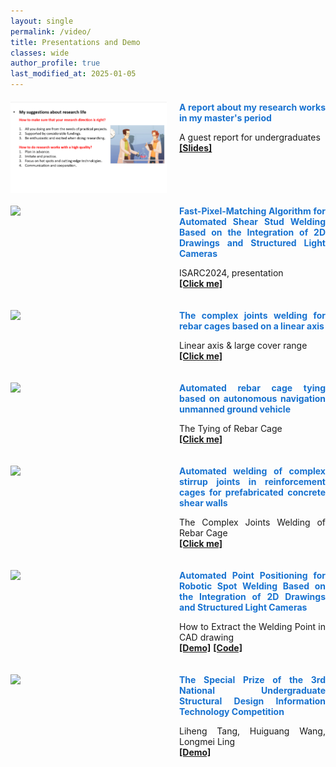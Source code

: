 ```yaml
---
layout: single
permalink: /video/
title: Presentations and Demo
classes: wide
author_profile: true
last_modified_at: 2025-01-05
---
```



<div class="project-item" style="display: flex; align-items: flex-start; margin: 20px 0; gap: 20px; flex-wrap: wrap;">
  <a href="https://youtu.be/1HMwYa4aOio" style="flex-shrink: 0; width: 100%; max-width: 250px; margin: 0 auto;">
    <img src="/web_resources/presentation/guest_report.png" style="width: 100%; height: auto; display: block;">
  </a>
  <div style="flex: 1; min-width: 200px; text-align: justify;">
    <span style="color: #1772d0; display: block; margin-bottom: 10px;">
      <b>A report about my research works in my master's period</b>
    </span>
    <p>
      A guest report for undergraduates
      <br/>
      <a href="https://1drv.ms/b/c/665d3e10d9989786/Ef2qJI37WYpKrbDpCFdq7akB1VDkDRrYVQWSPwrgNuyuZg?e=whFaka"><b>[Slides]</b></a>
    </p>
  </div>
</div>

<div class="project-item" style="display: flex; align-items: flex-start; margin: 20px 0; gap: 20px; flex-wrap: wrap;">
  <a href="https://youtu.be/1HMwYa4aOio" style="flex-shrink: 0; width: 100%; max-width: 250px; margin: 0 auto;">
    <img src="/web_resources/presentation/ISARC2024_presentation.png" style="width: 100%; height: auto; display: block;">
  </a>
  <div style="flex: 1; min-width: 200px; text-align: justify;">
    <span style="color: #1772d0; display: block; margin-bottom: 10px;">
      <b>Fast-Pixel-Matching Algorithm for Automated Shear Stud Welding Based on the Integration of 2D Drawings and Structured Light Cameras</b>
    </span>
    <p>
      ISARC2024, presentation
      <br/>
      <a href="https://youtu.be/1HMwYa4aOio"><b>[Click me]</b></a>
    </p>
  </div>
</div>

<div class="project-item" style="display: flex; align-items: flex-start; margin: 20px 0; gap: 20px; flex-wrap: wrap;">
  <a href="https://youtu.be/uhDt7ZMQ2y8" style="flex-shrink: 0; width: 100%; max-width: 250px; margin: 0 auto;">
    <img src="/web_resources/demo/基于移动平台的钢筋笼复杂节点焊接.png" style="width: 100%; height: auto; display: block;">
  </a>
  <div style="flex: 1; min-width: 200px; text-align: justify;">
    <span style="color: #1772d0; display: block; margin-bottom: 10px;">
      <b>The complex joints welding for rebar cages based on a linear axis</b>
    </span>
    <p>
      Linear axis & large cover range
      <br/>
      <a href="https://www.youtube.com/watch?v=YdM0HZjJw6Q"><b>[Click me]</b></a>
    </p>
  </div>
</div>

<div class="project-item" style="display: flex; align-items: flex-start; margin: 20px 0; gap: 20px; flex-wrap: wrap;">
  <a href="https://youtu.be/uhDt7ZMQ2y8" style="flex-shrink: 0; width: 100%; max-width: 250px; margin: 0 auto;">
    <img src="/web_resources/demo/tyingUGV.png" style="width: 100%; height: auto; display: block;">
  </a>
  <div style="flex: 1; min-width: 200px; text-align: justify;">
    <span style="color: #1772d0; display: block; margin-bottom: 10px;">
      <b>Automated rebar cage tying based on autonomous navigation unmanned ground vehicle</b>
    </span>
    <p>
      The Tying of Rebar Cage
      <br/>
      <a href="https://youtu.be/uhDt7ZMQ2y8"><b>[Click me]</b></a>
    </p>
  </div>
</div>

<div class="project-item" style="display: flex; align-items: flex-start; margin: 20px 0; gap: 20px; flex-wrap: wrap;">
  <a href="https://youtu.be/uixmualasgU" style="flex-shrink: 0; width: 100%; max-width: 250px; margin: 0 auto;">
    <img src="/web_resources/project/welding.png" style="width: 100%; height: auto; display: block;">
  </a>
  <div style="flex: 1; min-width: 200px; text-align: justify;">
    <span style="color: #1772d0; display: block; margin-bottom: 10px;">
      <b>Automated welding of complex stirrup joints in reinforcement cages for prefabricated concrete shear walls</b>
    </span>
    <p>
      The Complex Joints Welding of Rebar Cage 
      <br/>
      <a href="https://youtu.be/uixmualasgU"><b>[Click me]</b></a>
    </p>
  </div>
</div>

<div class="project-item" style="display: flex; align-items: flex-start; margin: 20px 0; gap: 20px; flex-wrap: wrap;">
  <a href="https://youtu.be/-3JwZIYJyXY?si=fh8XFqsYJz8_JuwO" style="flex-shrink: 0; width: 100%; max-width: 250px; margin: 0 auto;">
    <img src="/web_resources/demo/剪力钉坐标提取demo.png" style="width: 100%; height: auto; display: block;">
  </a>
  <div style="flex: 1; min-width: 200px; text-align: justify;">
    <span style="color: #1772d0; display: block; margin-bottom: 10px;">
      <b>Automated Point Positioning for Robotic Spot Welding Based on the Integration of 2D Drawings and Structured Light Cameras</b>
    </span>
    <p>
      How to Extract the Welding Point in CAD drawing
      <br/>
      <a href="https://youtu.be/-3JwZIYJyXY?si=fh8XFqsYJz8_JuwO"><b>[Demo]</b></a>
      <a href="https://huiguangwang.top/file/AutoCAD_plug_in.rar"><b>[Code]</b></a>
    </p>
  </div>
</div>

<div class="project-item" style="display: flex; align-items: flex-start; margin: 20px 0; gap: 20px; flex-wrap: wrap;">
  <a href="https://www.youtube.com/watch?v=Cu3-2oeKpLU" style="flex-shrink: 0; width: 100%; max-width: 250px; margin: 0 auto;">
    <img src="/web_resources/demo/砼创队.png" style="width: 100%; height: auto; display: block;">
  </a>
  <div style="flex: 1; min-width: 200px; text-align: justify;">
    <span style="color: #1772d0; display: block; margin-bottom: 10px;">
      <b>The Special Prize of the 3rd National Undergraduate Structural Design Information Technology Competition</b>
    </span>
    <p>
      Liheng Tang, Huiguang Wang, Longmei Ling
      <br/>
      <a href="https://www.youtube.com/watch?v=Cu3-2oeKpLU"><b>[Demo]</b></a>
    </p>
  </div>
</div>
